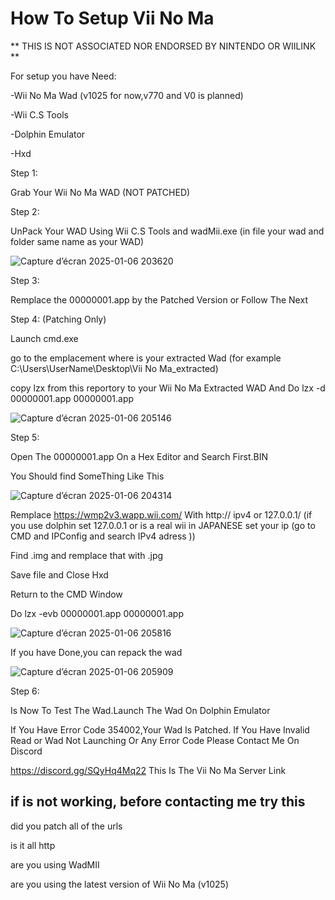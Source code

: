# How To Setup Vii No Ma 

**
THIS IS NOT ASSOCIATED NOR ENDORSED BY NINTENDO OR WIILINK
**

For setup you have Need:

-Wii No Ma Wad (v1025 for now,v770 and V0 is planned)

-Wii C.S Tools

-Dolphin Emulator

-Hxd

Step 1:

Grab Your Wii No Ma WAD (NOT PATCHED)

Step 2:

UnPack Your WAD Using Wii C.S Tools and wadMii.exe (in file your wad and folder same name as your WAD)

![Capture d’écran 2025-01-06 203620](https://github.com/user-attachments/assets/4d2136fa-d7a3-423d-b4a4-c6ced16a5260)

Step 3:

Remplace the 00000001.app by the Patched Version or Follow The Next

Step 4: (Patching Only)

Launch cmd.exe

go to the emplacement where is your extracted Wad (for example C:\Users\UserName\Desktop\Vii No Ma_extracted\)

copy lzx from this reportory to your Wii No Ma Extracted WAD And Do lzx -d 00000001.app 00000001.app

![Capture d’écran 2025-01-06 205146](https://github.com/user-attachments/assets/a247d514-b415-4265-8585-dcde90b5deb5)


Step 5:

Open The 00000001.app On a Hex Editor and Search First.BIN

You Should find SomeThing Like This 

![Capture d’écran 2025-01-06 204314](https://github.com/user-attachments/assets/1b337340-c4b4-4b35-b742-c442cae8fd1f)

Remplace https://wmp2v3.wapp.wii.com/ With http:// ipv4 or 127.0.0.1/ (if you use dolphin set 127.0.0.1 or is a real wii in JAPANESE set your ip (go to CMD and IPConfig and search IPv4 adress ))

Find .img and remplace that with .jpg

Save file and Close Hxd

Return to the CMD Window

Do lzx -evb 00000001.app 00000001.app

![Capture d’écran 2025-01-06 205816](https://github.com/user-attachments/assets/f34f0471-9292-4bd1-90c3-a1e55d5f51d1)


If you have Done,you can repack the wad

![Capture d’écran 2025-01-06 205909](https://github.com/user-attachments/assets/5ab7d086-4686-42cc-a9be-bb696709d8e4)

Step 6:

Is Now To Test The Wad.Launch The Wad On Dolphin Emulator

If You Have Error Code 354002,Your Wad Is Patched.
If You Have Invalid Read or Wad Not Launching Or Any Error Code
Please Contact Me On Discord

https://discord.gg/SQyHq4Mq22 This Is The Vii No Ma Server Link

## if is not working, before contacting me try this

did you patch all of the urls

is it all http

are you using WadMII 

are you using the latest version of Wii No Ma (v1025)
